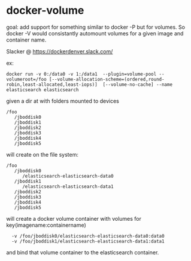 # docker-volume
goal: add support for something similar to docker -P but for volumes. So docker -V would consistantly automount volumes for a given image and container name.

Slacker @ https://dockerdenver.slack.com/

ex:
```
docker run -v 0:/data0 -v 1:/data1  --plugin=volume-pool --volumeroot=/foo [--volume-allocation-scheme=(ordered,round-robin,least-allocated,least-iops)]  [--volume-no-cache] --name elasticsearch elasticsearch
```
given a dir at
with folders mounted to devices
```
/foo
   /jboddisk0
   /jboddisk1
   /jboddisk2
   /jboddisk3
   /jboddisk4
   /jboddisk5
```
will create on the file system:
```
/foo
   /jboddisk0
      /elasticsearch-elasticsearch-data0
   /jboddisk1
      /elasticsearch-elasticsearch-data1
   /jboddisk2
   /jboddisk3
   /jboddisk4
   /jboddisk5
```
will create a docker volume container with volumes for key(imagename:containername)
```
  -v /foo/jboddisk0/elasticsearch-elasticsearch-data0:data0
  -v /foo/jboddisk1/elasticsearch-elasticsearch-data1:data1  
```
and bind that volume container to the elasticsearch container.  
